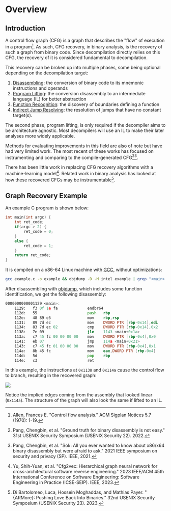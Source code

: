 # Overview
## Introduction
A control flow graph (CFG) is a graph that describes the "flow" of execution in a program[^1]. 
As such, CFG recovery, in binary analysis, is the recovery of such a graph from binary code. 
Since decompilation directly relies on this CFG, the recovery of it is considered fundamental to decompilation. 

This recovery can be broken up into multiple phases, some being optional depending on the decompilation target:

1. [Disassembling](/fundamentals/cfg_recovery/disassembly): the conversion of binary code to its mnemonic instructions and operands 
2. [Program Lifting](/fundamentals/cfg_recovery/lifting): the conversion disassembly to an intermediate language (IL) for better abstraction 
3. [Function Recognition](/fundamentals/cfg_recovery/func_recov): the discovery of boundaries defining a function
4. [Indirect Jump Resolving](/fundamentals/cfg_recovery/jump_res): the resolution of jumps that have no constant target(s). 

The second phase, program lifting, is only required if the decompiler aims to be architecture agnostic.
Most decompilers will use an IL to make their later analyses more widely applicable. 

Methods for evaluating improvements in this field are also of note but have had very limited work.
The most recent of these works has focused on instrumenting and comparing to the compile-generated CFG[^2][^3]. 

There has been little work in replacing CFG recovery algorithms with a machine-learning model[^4].
Related work in binary analysis has looked at how these recovered CFGs may be instrumentable[^5].

## Graph Recovery Example
An example C program is shown below:
```c
int main(int argc) {
    int ret_code;
    if(argc > 2) {
        ret_code = 0;
    }
    else {
	    ret_code = 1;
    }
    return ret_code;
}
```

It is compiled on a x86-64 Linux machine with [GCC](), without optimizations:
```bash
gcc example.c -o example && objdump -D -M intel example | grep "<main>:" -A 12
```

After disassembling with [objdump](https://en.wikipedia.org/wiki/Objdump), which includes some function identification, we get the following disassembly:
```asm
0000000000001129 <main>:
    1129:	f3 0f 1e fa          	endbr64
    112d:	55                   	push   rbp
    112e:	48 89 e5             	mov    rbp,rsp
    1131:	89 7d ec             	mov    DWORD PTR [rbp-0x14],edi
    1134:	83 7d ec 02          	cmp    DWORD PTR [rbp-0x14],0x2
    1138:	7e 09                	jle    1143 <main+0x1a>
    113a:	c7 45 fc 00 00 00 00 	mov    DWORD PTR [rbp-0x4],0x0
    1141:	eb 07                	jmp    114a <main+0x21>
    1143:	c7 45 fc 01 00 00 00 	mov    DWORD PTR [rbp-0x4],0x1
    114a:	8b 45 fc             	mov    eax,DWORD PTR [rbp-0x4]
    114d:	5d                   	pop    rbp
    114e:	c3                   	ret
```

In this example, the instructions at `0x1138` and `0x114a` cause the control flow to branch, resulting in the recovered graph:

![](/static/img/disass_ex.svg)

Notice the implied edges coming from the assembly that looked linear (`0x114a`).
The structure of the graph will also look the same if lifted to an IL.


[^1]: Allen, Frances E. "Control flow analysis." ACM Sigplan Notices 5.7 (1970): 1-19.
[^2]: Pang, Chengbin, et al. "Ground truth for binary disassembly is not easy." 31st USENIX Security Symposium (USENIX Security 22). 2022.
[^3]: Pang, Chengbin, et al. "Sok: All you ever wanted to know about x86/x64 binary disassembly but were afraid to ask." 2021 IEEE symposium on security and privacy (SP). IEEE, 2021.
[^4]: Yu, Shih-Yuan, et al. "Cfg2vec: Hierarchical graph neural network for cross-architectural software reverse engineering." 2023 IEEE/ACM 45th International Conference on Software Engineering: Software Engineering in Practice (ICSE-SEIP). IEEE, 2023.
[^5]: Di Bartolomeo, Luca, Hossein Moghaddas, and Mathias Payer. "{ARMore}: Pushing Love Back Into Binaries." 32nd USENIX Security Symposium (USENIX Security 23). 2023.